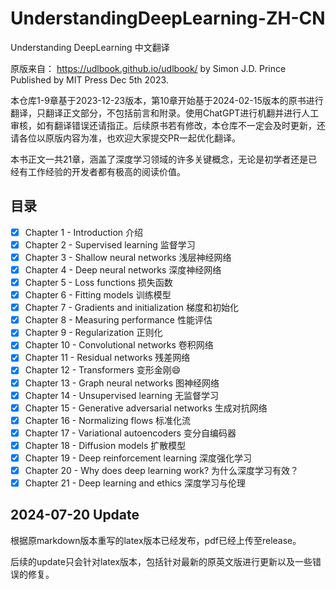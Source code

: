 # UnderstandingDeepLearning-ZH-CN

Understanding DeepLearning 中文翻译

原版来自： https://udlbook.github.io/udlbook/
by Simon J.D. Prince
Published by MIT Press Dec 5th 2023.

本仓库1-9章基于2023-12-23版本，第10章开始基于2024-02-15版本的原书进行翻译，只翻译正文部分，不包括前言和附录。使用ChatGPT进行机翻并进行人工审核，如有翻译错误还请指正。后续原书若有修改，本仓库不一定会及时更新，还请各位以原版内容为准，也欢迎大家提交PR一起优化翻译。

本书正文一共21章，涵盖了深度学习领域的许多关键概念，无论是初学者还是已经有工作经验的开发者都有极高的阅读价值。

## 目录

- [X] Chapter 1 - Introduction 介绍
- [X] Chapter 2 - Supervised learning 监督学习
- [X] Chapter 3 - Shallow neural networks 浅层神经网络
- [X] Chapter 4 - Deep neural networks 深度神经网络
- [X] Chapter 5 - Loss functions 损失函数
- [X] Chapter 6 - Fitting models 训练模型
- [X] Chapter 7 - Gradients and initialization 梯度和初始化
- [X] Chapter 8 - Measuring performance 性能评估
- [X] Chapter 9 - Regularization 正则化
- [X] Chapter 10 - Convolutional networks 卷积网络
- [X] Chapter 11 - Residual networks 残差网络
- [X] Chapter 12 - Transformers 变形金刚😄
- [X] Chapter 13 - Graph neural networks 图神经网络
- [X] Chapter 14 - Unsupervised learning 无监督学习
- [X] Chapter 15 - Generative adversarial networks 生成对抗网络
- [X] Chapter 16 - Normalizing flows 标准化流
- [X] Chapter 17 - Variational autoencoders 变分自编码器
- [X] Chapter 18 - Diffusion models 扩散模型
- [X] Chapter 19 - Deep reinforcement learning 深度强化学习
- [X] Chapter 20 - Why does deep learning work? 为什么深度学习有效？
- [X] Chapter 21 - Deep learning and ethics 深度学习与伦理

## 2024-07-20 Update
根据原markdown版本重写的latex版本已经发布，pdf已经上传至release。

后续的update只会针对latex版本，包括针对最新的原英文版进行更新以及一些错误的修复。
